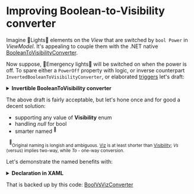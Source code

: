 # Improving Boolean-to-Visibility converter
Imagine :high_brightness:Lights:high_brightness: elements on the *View* that are switched by `bool Power` in *ViewModel*. It's appealing to couple them with the .NET native [BooleanToVisibilityConverter](https://docs.microsoft.com/en-us/dotnet/api/system.windows.controls.booleantovisibilityconverter).

Now suppose, :flashlight:Emergency lights:flashlight: will be switched on when the power is off. To spare either a `PowerOff` property with logic, or inverse counterpart `InvertedBooleanToVisibilityConverter`, or elaborated [triggers](https://docs.microsoft.com/en-us/dotnet/api/system.windows.style.triggers) let's draft:

<details>
<summary><b>Invertible BooleanToVisibility converter</b></summary>

```csharp
public class BooleanToVisibilityConverter : IValueConverter
{
    public bool Invert { get; set; }

    public object Convert(object value, Type _, object __, CultureInfo ___) => value is not bool visible ? 
        throw new ArgumentException($"{nameof(value)} must be bool") :
        Invert ^ visible ? Visibility.Visible : Visibility.Hidden;

    /// ConvertBack(...
}
``` 
... in XAML:

 ```xaml
<local:BooleanToVisibilityConverter x:Key="BooleanToVisibility" />
<local:BooleanToVisibilityConverter x:Key="InvertedBooleanToVisibility" Invert="True" />
```
</details>

The above draft is fairly acceptable, but let's hone once and for good a decent solution:
+ supporting any value of **Visibility** enum
+ handling *null* for bool
+ smarter named&nbsp;<sup>:raising_hand:</sup>

&nbsp;&nbsp;<sup>:raising_hand:</sup><sub>Original naming is longish and ambiguous. [Viz](https://en.wikipedia.org/wiki/Viz.) is at least shorter than [Visibility](https://www.merriam-webster.com/dictionary/visibility); *Vs* (versus) implies two-way, while *To* - one-way conversion.</sub>

Let's demonstrate the named benefits with:
<details>
<summary><b>Declaration in XAML</b></summary>

 ```xaml
<local:BoolVsVizConverter x:Key="BoolToViz/>
<local:BoolVsVizConverter x:Key="InvertedBoolToViz" True="Hidden" False="Visible"/>
<local:BoolVsVizConverter x:Key="BoolToVizCollapsed" False="Collapsed"/>
  
<local:BoolVsVizConverter x:Key="BoolVsViz" DefaultBack="False"/>

```

</details>

That is backed up by this code: [BoolVsVizConverter](..//foundation/Clay/Win/Converters/BoolVsVizConverter.cs) 
